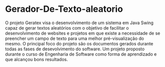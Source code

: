 # Gerador-De-Texto-aleatorio

O projeto Geratex visa o desenvolvimento de um sistema em Java Swing capaz de gerar textos aleatórios com o objetivo de facilitar o desenvolvimento de websites e projetos em que existe a necessidade de se preencher um campo de texto para uma melhor pré-visualização do mesmo. O principal foco do projeto são os documentos gerados durante todas as fases de desevolvimento do software.
Um projeto proposto durante o curso de Engenharia de Software como forma de aprendizado e que alcançou bons resultados.
